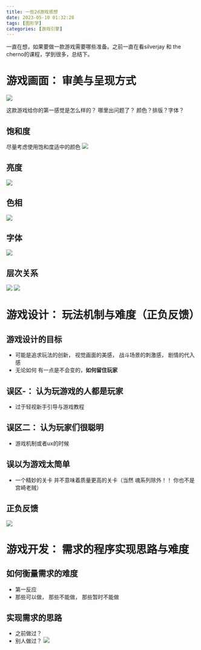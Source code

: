 ```yaml
---
title: 一些2d游戏感想
date: 2023-05-10 01:32:28
tags: [图形学]
categories: [游戏引擎]
---
```


一直在想，如果要做一款游戏需要哪些准备。之前一直在看silverjay 和 the cherno的课程，学到很多，总结下。

# 游戏画面： 审美与呈现方式
![](https://strainbow.oss-cn-hangzhou.aliyuncs.com/20230710172841.png)

这款游戏给你的第一感觉是怎么样的？ 哪里出问题了？
颜色？排版？字体？

## 饱和度
尽量考虑使用饱和度适中的颜色
![](https://strainbow.oss-cn-hangzhou.aliyuncs.com/20230710172953.png)

## 亮度
![](https://strainbow.oss-cn-hangzhou.aliyuncs.com/20230710173104.png)

## 色相
![](https://strainbow.oss-cn-hangzhou.aliyuncs.com/20230710173255.png)

## 字体
![](https://strainbow.oss-cn-hangzhou.aliyuncs.com/20230710173349.png)

## 层次关系
![](https://strainbow.oss-cn-hangzhou.aliyuncs.com/20230710173616.png)
![](https://strainbow.oss-cn-hangzhou.aliyuncs.com/20230710173706.png)

# 游戏设计： 玩法机制与难度（正负反馈）
## 游戏设计的目标
- 可能是追求玩法的创新， 视觉画面的美感， 战斗场景的刺激感， 剧情的代入感
- 无论如何 有一点是不会变的，**如何留住玩家**

## 误区-： 认为玩游戏的人都是玩家
- 过于轻视新手引导与游戏教程

## 误区二： 认为玩家们很聪明
- 游戏机制或者ux的时候

## 误以为游戏太简单
- 一个精妙的关卡 并不意味着质量更高的关卡（当然 魂系列除外！！ 你也不是宫崎老贼）

## 正负反馈
![](https://strainbow.oss-cn-hangzhou.aliyuncs.com/20230710180442.png)

# 游戏开发： 需求的程序实现思路与难度

## 如何衡量需求的难度
- 第一反应
- 那些可以做， 那些不能做， 那些暂时不能做

## 实现需求的思路
- 之前做过？
- 别人做过？
![](https://strainbow.oss-cn-hangzhou.aliyuncs.com/20230710181526.png)